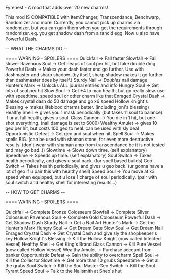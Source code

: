 Fyrenest - A mod that adds over 20 new charms!

This mod IS COMPATIBLE with ItemChanger, Transcendance, Benchwarp, Randomizer and more!
Currently, you cannot pick up charms via randomizer,
but you can gain them when you get the requirements through randomizer.
eg. you get shadow dash from a rancid egg. Now u also have Powerful Dash.

   -- WHAT THE CHARMS DO --

==== WARNING - SPOILERS ====
Quickfall -> Fall faster
Slowfall -> Fall slower
Ravenous Soul -> Get heaps of soul per hit, but take double dmg
Powerful Dash -> Makes your dash faster and go further. Use with dashmaster and sharp shadow. (by itself, sharp shadow makes it go further than dashmaster does by itself.)
Sturdy Nail -> *Doubles* nail damage
Hunter's Mark -> Unlocks ALL journal entries and info
Hungry Soul -> Get lots of soul per hit
Slow Soul -> Get +4 to max health, but go really slow. use with speedtime, speed soul or other charm like that
Enraged Crystal Dash -> Makes crystal dash do 50 damage and go x6 speed
Hollow Knight's Blessing -> makes lifeblood charms better. (including joni's blessing)
Healthy Shell -> gives you 1 mask periodically (but takes 11 soul to balance). if ur at full health, gives u soul.
Glass Cannon -> You die in 1 hit, but one-shot everything. (nail damage is set to 6000)
Wealthy Amulet -> gives 10 geo per hit, but costs 100 geo to heal. can be used with sly deal
Opportunistic Defeat -> Get geo and soul when hit.
Spell Soul -> Makes spells BIG. (can be used with shaman stone, for even more destructive results. (don't wear with shaman amp from transcendance bc it is not tested and may go bad..))
Slowtime -> Slows down time. (self explanatory)
Speedtime -> Speeds up time. (self explanatory)
Soul Switch -> Takes health periodically, and gives u soul back. (for spell based builds)
Geo Switch -> Takes health periodically, and gives u geo back. (ur gonna have a lot of geo if u pair this with healthy shell)
Speed Soul -> You move at x3 speed when equipped, but u lose 1 charge of soul periodically. (pair with soul switch and healthy shell for interesting results...)








   -- HOW TO GET CHARMS --

==== WARNING - SPOILERS ====








Quickfall -> Complete Bronze Colosseum
Slowfall -> Complete Silver Colosseum
Ravenous Soul -> Complete Gold Colosseum
Powerful Dash -> Get Shadow Dash
Sturdy Nail -> Get a Nail Art
Hunter's Mark -> Get the Hunter's Mark
Hungry Soul -> Get Dream Gate
Slow Soul -> Get Dream Nail
Enraged Crystal Dash -> Get Crystal Dash and give sly the shopkeeper's key
Hollow Knight's Blessing -> Kill the Hollow Knight (now called Infected Vessel)
Healthy Shell -> Get King's Brand
Glass Cannon -> Kill Pure Vessel (now called Hollow Vessel)
Wealthy Amulet -> Purchase account from banker
Opportunistic Defeat -> Gain the ability to overcharm
Spell Soul -> Kill the Collector
Slowtime -> Get more than 10 grubs
Speedtime -> Get all the grubs
Soul Switch -> Kill the Soul Master
Geo Switch -> Kill the Soul Tyrant
Speed Soul -> Talk to the Nailsmith at Sheo's hut
